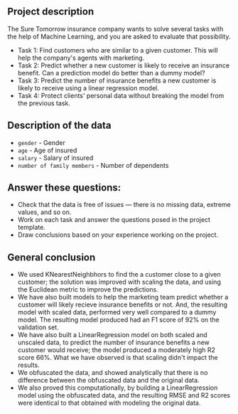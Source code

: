 ## Project description

The Sure Tomorrow insurance company wants to solve several tasks with the help of Machine Learning, and you are asked to evaluate that possibility.

- Task 1: Find customers who are similar to a given customer. This will help the company's agents with marketing.
- Task 2: Predict whether a new customer is likely to receive an insurance benefit. Can a prediction model do better than a dummy model?
- Task 3: Predict the number of insurance benefits a new customer is likely to receive using a linear regression model.
- Task 4: Protect clients' personal data without breaking the model from the previous task.



## Description of the data

- `gender` - Gender
- `age` - Age of insured
- `salary` - Salary of insured
- `number of family members` - Number of dependents



## Answer these questions:

- Check that the data is free of issues — there is no missing data, extreme values, and so on.
- Work on each task and answer the questions posed in the project template.
- Draw conclusions based on your experience working on the project.


## General conclusion

- We used KNearestNeighbhors to find the a customer close to a given customer; the solution was improved with scaling the data, and using the Euclidean metric to improve the predictions.
- We have also built models to help the marketing team predict whether a customer will likely recieve insurance benefits or not. And, the resulting model with scaled data, performed very well compared to a dummy model. The resulting model produced had an F1 score of 92% on the validation set.
- We have also built a LinearRegression model on both scaled and unscaled data, to predict the number of insurance benefits a new customer would receive; the model produced a moderately high R2 score 66%. What we have observed is that scaling didn't impact the results.
- We obfuscated the data, and showed analytically that there is no difference between the obfuscated data and the original data.
- We also proved this computationally, by building a LinearRegression model using the obfuscated data, and the resulting RMSE and R2 scores were identical to that obtained with modeling the original data.